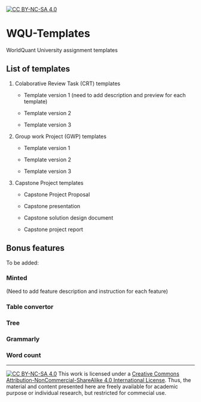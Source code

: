 
[![CC BY-NC-SA 4.0][cc-by-nc-sa-shield]][cc-by-nc-sa]


# WQU-Templates
WorldQuant University assignment templates

## List of templates

1. Colaborative Review Task (CRT) templates
    - Template version 1
      (need to add description and preview for each template)

    - Template version 2

    - Template version 3

2. Group work Project (GWP) templates
    - Template version 1

    - Template version 2

    - Template version 3

3. Capstone Project templates
    - Capstone Project Proposal

    - Capstone presentation

    - Capstone solution design document

    - Capstone project report



## Bonus features

To be added:

### Minted

(Need to add feature description and instruction for each feature)

### Table convertor

### Tree 


### Grammarly


### Word count






---
[![CC BY-NC-SA 4.0][cc-by-nc-sa-image]][cc-by-nc-sa]
This work is licensed under a
[Creative Commons Attribution-NonCommercial-ShareAlike 4.0 International License][cc-by-nc-sa]. Thus, the material and content presented here are freely available for academic purpose or individual research, but restricted for commecial use.


[cc-by-nc-sa]: http://creativecommons.org/licenses/by-nc-sa/4.0/
[cc-by-nc-sa-image]: https://licensebuttons.net/l/by-nc-sa/4.0/88x31.png
[cc-by-nc-sa-shield]: https://img.shields.io/badge/License-CC%20BY--NC--SA%204.0-lightgrey.svg
